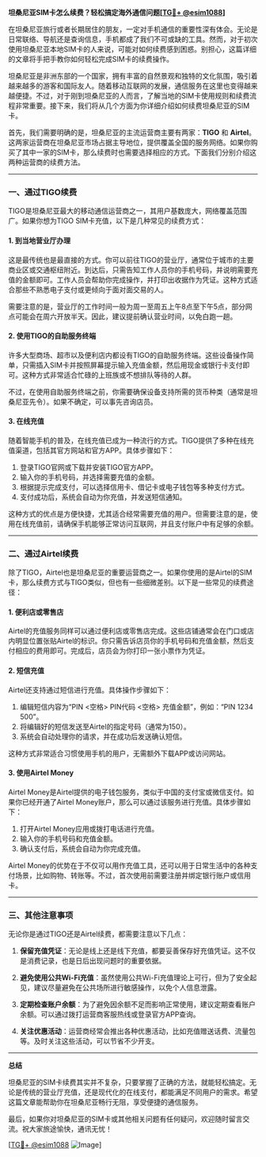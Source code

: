 **坦桑尼亚SIM卡怎么续费？轻松搞定海外通信问题[[TG💪+ @esim1088](https://t.me/s/esim1088)]**

在坦桑尼亚旅行或者长期居住的朋友，一定对手机通信的重要性深有体会。无论是日常联络、导航还是查询信息，手机都成了我们不可或缺的工具。然而，对于初次使用坦桑尼亚本地SIM卡的人来说，可能对如何续费感到困惑。别担心，这篇详细的文章将手把手教你如何轻松完成SIM卡的续费操作。

坦桑尼亚是非洲东部的一个国家，拥有丰富的自然景观和独特的文化氛围，吸引着越来越多的游客和国际友人。随着移动互联网的发展，通信服务在这里也变得越来越便捷。不过，对于刚到坦桑尼亚的人而言，了解当地的SIM卡使用规则和续费流程非常重要。接下来，我们将从几个方面为你详细介绍如何续费坦桑尼亚的SIM卡。

首先，我们需要明确的是，坦桑尼亚的主流运营商主要有两家：**TIGO** 和 **Airtel**。这两家运营商在坦桑尼亚市场占据主导地位，提供覆盖全国的服务网络。如果你购买了其中一家的SIM卡，那么续费时也需要选择相应的方式。下面我们分别介绍这两种运营商的续费方法。

---

### **一、通过TIGO续费**

TIGO是坦桑尼亚最大的移动通信运营商之一，其用户基数庞大，网络覆盖范围广。如果你想为TIGO SIM卡充值，以下是几种常见的续费方式：

#### **1. 到当地营业厅办理**
这是最传统也是最直接的方式。你可以前往TIGO的营业厅，通常位于城市的主要商业区或交通枢纽附近。到达后，只需告知工作人员你的手机号码，并说明需要充值的金额即可。工作人员会帮助你完成操作，并打印出收据作为凭证。这种方式适合那些不熟悉电子支付或更倾向于面对面交易的人。

需要注意的是，营业厅的工作时间一般为周一至周五上午8点至下午5点，部分网点可能会在周六开放半天。因此，建议提前确认营业时间，以免白跑一趟。

#### **2. 使用TIGO的自助服务终端**
许多大型商场、超市以及便利店内都设有TIGO的自助服务终端。这些设备操作简单，只需插入SIM卡并按照屏幕提示输入充值金额，然后用现金或银行卡支付即可。这种方式非常适合忙碌的上班族或不想排队等待的人群。

不过，在使用自助服务终端之前，你需要确保设备支持所需的货币种类（通常是坦桑尼亚先令）。如果不确定，可以事先咨询店员。

#### **3. 在线充值**
随着智能手机的普及，在线充值已成为一种流行的方式。TIGO提供了多种在线充值渠道，包括其官方网站和官方APP。具体步骤如下：

1. 登录TIGO官网或下载并安装TIGO官方APP。
2. 输入你的手机号码，并选择需要充值的金额。
3. 根据提示完成支付，可以选择信用卡、借记卡或电子钱包等多种支付方式。
4. 支付成功后，系统会自动为你充值，并发送短信通知。

这种方式的优点是方便快捷，尤其适合经常需要充值的用户。但需要注意的是，使用在线充值前，请确保手机能够正常访问互联网，并且支付账户中有足够的余额。

---

### **二、通过Airtel续费**

除了TIGO，Airtel也是坦桑尼亚的重要运营商之一。如果你使用的是Airtel的SIM卡，那么续费方式与TIGO类似，但也有一些细微差别。以下是一些常见的续费途径：

#### **1. 便利店或零售店**
Airtel的充值服务同样可以通过便利店或零售店完成。这些店铺通常会在门口或店内明显位置张贴Airtel的标识。你只需告诉店员你的手机号码和充值金额，然后支付相应的费用即可。完成后，店员会为你打印一张小票作为凭证。

#### **2. 短信充值**
Airtel还支持通过短信进行充值。具体操作步骤如下：

1. 编辑短信内容为“PIN <空格> PIN代码 <空格> 充值金额”，例如：“PIN 1234 500”。
2. 将编辑好的短信发送至Airtel的指定号码（通常为150）。
3. 系统会自动处理你的请求，并在成功后发送确认短信。

这种方式非常适合习惯使用手机的用户，无需额外下载APP或访问网站。

#### **3. 使用Airtel Money**
Airtel Money是Airtel提供的电子钱包服务，类似于中国的支付宝或微信支付。如果你已经开通了Airtel Money账户，那么可以通过该服务进行充值。具体步骤如下：

1. 打开Airtel Money应用或拨打电话进行充值。
2. 输入你的手机号码和充值金额。
3. 确认支付后，系统会自动为你完成充值。

Airtel Money的优势在于不仅可以用作充值工具，还可以用于日常生活中的各种支付场景，比如购物、转账等。不过，首次使用前需要注册并绑定银行账户或信用卡。

---

### **三、其他注意事项**

无论你是通过TIGO还是Airtel续费，都需要注意以下几点：

1. **保留充值凭证**：无论是线上还是线下充值，都要妥善保存好充值凭证。这不仅是消费记录，也是日后出现问题时的重要依据。
   
2. **避免使用公共Wi-Fi充值**：虽然使用公共Wi-Fi充值理论上可行，但为了安全起见，建议尽量避免在公共场所进行敏感操作，以免个人信息泄露。

3. **定期检查账户余额**：为了避免因余额不足而影响正常使用，建议定期查看账户余额。可以通过拨打运营商客服热线或登录官方APP查询。

4. **关注优惠活动**：运营商经常会推出各种优惠活动，比如充值赠送话费、流量包等。及时关注这些活动，可以节省不少开支。

---

**总结**

坦桑尼亚的SIM卡续费其实并不复杂，只要掌握了正确的方法，就能轻松搞定。无论是传统的营业厅充值，还是现代化的在线支付，都能满足不同用户的需求。希望这篇文章能帮助你在坦桑尼亚畅行无阻，享受便捷的通信服务。

最后，如果你对坦桑尼亚的SIM卡或其他相关问题有任何疑问，欢迎随时留言交流。祝大家旅途愉快，通讯无忧！

[[TG💪+ @esim1088](https://t.me/s/esim1088) ![Image](https://i.postimg.cc/4NQfJmqS/Snipaste-2025-05-13-00-14-12.png)]